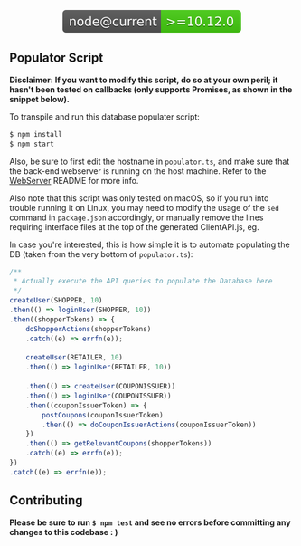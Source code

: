 <p align="center">
    <a href="https://nodejs.org/api/esm.html">
        <img src="AuthenticatedAPIBackend/ClientAPI/misc/node@current-_=10.12.0-brightgreen.svg" alt="Node 10.12.0">
    </a>
</p>

## Populator Script

**Disclaimer: If you want to modify this script, do so at your own peril; it hasn't been tested on callbacks (only supports Promises, as shown in the snippet below).**

To transpile and run this database populater script:

```bash
$ npm install
$ npm start
```

Also, be sure to first edit the hostname in `populator.ts`, and make sure that the back-end webserver is running on the host machine. Refer to the [WebServer]("https://github.com/riyadshauk/coupon-retailer-shopper-webserver") README for more info.

Also note that this script was only tested on macOS, so if you run into trouble running it on Linux, you may need to modify the usage of the `sed` command in `package.json` accordingly, or manually remove the lines requiring interface files at the top of the generated ClientAPI.js, eg.

In case you're interested, this is how simple it is to automate populating the DB (taken from the very bottom of `populator.ts`):

```javascript
/**
 * Actually execute the API queries to populate the Database here
 */
createUser(SHOPPER, 10)
.then(() => loginUser(SHOPPER, 10))
.then((shopperTokens) => {
    doShopperActions(shopperTokens)
    .catch((e) => errfn(e));

    createUser(RETAILER, 10)
    .then(() => loginUser(RETAILER, 10))
        
    .then(() => createUser(COUPONISSUER))
    .then(() => loginUser(COUPONISSUER))
    .then((couponIssuerToken) => {
        postCoupons(couponIssuerToken)
        .then(() => doCouponIssuerActions(couponIssuerToken))
    })
    .then(() => getRelevantCoupons(shopperTokens))
    .catch((e) => errfn(e));
})
.catch((e) => errfn(e));
```

## Contributing
**Please be sure to run `$ npm test` and see no errors before committing any changes to this codebase : )**